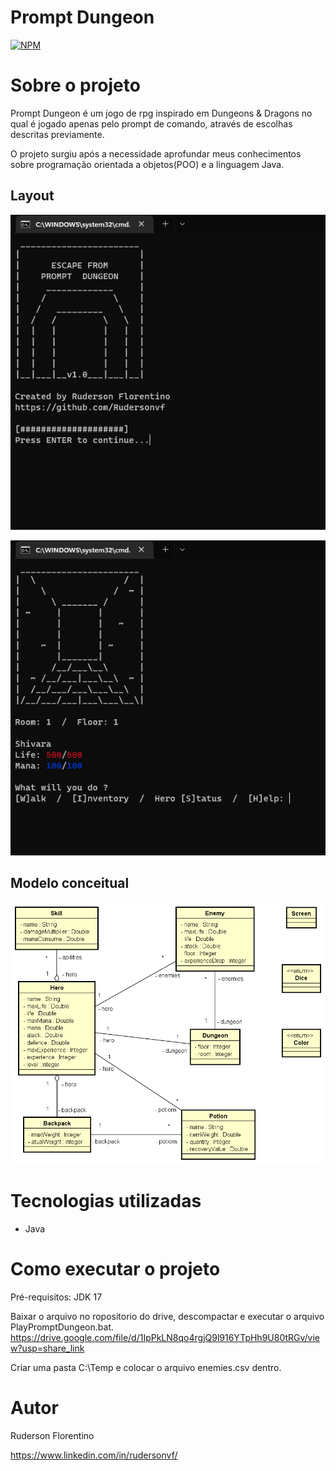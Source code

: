 # Prompt Dungeon
[![NPM](https://img.shields.io/npm/l/react)](https://github.com/devsuperior/sds1-wmazoni/blob/master/LICENSE) 

# Sobre o projeto

Prompt Dungeon é um jogo de rpg inspirado em Dungeons & Dragons no qual é jogado apenas pelo prompt de comando, através de escolhas descritas previamente.

O projeto surgiu após a necessidade aprofundar meus conhecimentos sobre programação orientada a objetos(POO) e a linguagem Java.

## Layout
![Layout 1](https://github.com/Rudersonvf/assets/blob/main/prompt1.png)

![Layout 2](https://github.com/Rudersonvf/assets/blob/main/prompt2.png)

## Modelo conceitual
![Modelo Conceitual](https://github.com/Rudersonvf/assets/blob/main/modelo-conceitual.png)

# Tecnologias utilizadas
- Java

# Como executar o projeto

Pré-requisitos: JDK 17

Baixar o arquivo no ropositorio do drive, descompactar e executar o arquivo PlayPromptDungeon.bat.
https://drive.google.com/file/d/1IpPkLN8qo4rgjQ9l916YTpHh9U80tRGv/view?usp=share_link

Criar uma pasta C:\Temp e colocar o arquivo enemies.csv dentro.

# Autor

Ruderson Florentino

https://www.linkedin.com/in/rudersonvf/
